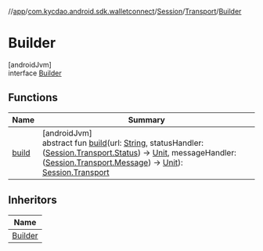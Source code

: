//[app](../../../../../index.md)/[com.kycdao.android.sdk.walletconnect](../../../index.md)/[Session](../../index.md)/[Transport](../index.md)/[Builder](index.md)

# Builder

[androidJvm]\
interface [Builder](index.md)

## Functions

| Name | Summary |
|---|---|
| [build](build.md) | [androidJvm]<br>abstract fun [build](build.md)(url: [String](https://kotlinlang.org/api/latest/jvm/stdlib/kotlin/-string/index.html), statusHandler: ([Session.Transport.Status](../-status/index.md)) -&gt; [Unit](https://kotlinlang.org/api/latest/jvm/stdlib/kotlin/-unit/index.html), messageHandler: ([Session.Transport.Message](../-message/index.md)) -&gt; [Unit](https://kotlinlang.org/api/latest/jvm/stdlib/kotlin/-unit/index.html)): [Session.Transport](../index.md) |

## Inheritors

| Name |
|---|
| [Builder](../../../../com.kycdao.android.sdk.walletconnect.impls/-ok-http-transport/-builder/index.md) |
